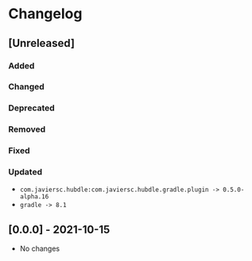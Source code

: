 # Changelog

## [Unreleased]

### Added

### Changed

### Deprecated

### Removed

### Fixed

### Updated

- `com.javiersc.hubdle:com.javiersc.hubdle.gradle.plugin -> 0.5.0-alpha.16`
- `gradle -> 8.1`

## [0.0.0] - 2021-10-15

- No changes
